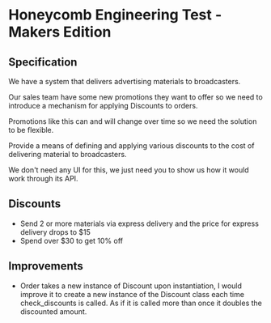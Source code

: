 # Honeycomb Engineering Test - Makers Edition

## Specification

We have a system that delivers advertising materials to broadcasters. 

Our sales team have some new promotions they want to offer so we need to introduce a mechanism for applying Discounts to orders.

Promotions like this can and will change over time so we need the solution to be flexible.

Provide a means of defining and applying various discounts to the cost of delivering material to broadcasters.

We don't need any UI for this, we just need you to show us how it would work through its API.

## Discounts

* Send 2 or more materials via express delivery and the price for express delivery drops to $15
* Spend over $30 to get 10% off

## Improvements

- Order takes a new instance of Discount upon instantiation, I would improve it to create a new instance of the Discount class each time check_discounts is called. As if it is called more than once it doubles the discounted amount. 
